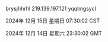 brysjhhrhl 219.139.197.121 yqqlmgsycl

2024年 12月 15日 星期日 07:30:02 CST

2024年 12月 14日 星期六 23:30:02 GMT
